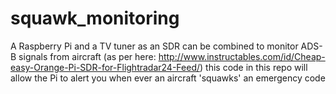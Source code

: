 # squawk_monitoring
A Raspberry Pi and a TV tuner as an SDR can be combined to monitor ADS-B signals from aircraft (as per here: http://www.instructables.com/id/Cheap-easy-Orange-Pi-SDR-for-Flightradar24-Feed/) this code in this repo will allow the Pi to alert you when ever an aircraft 'squawks' an emergency code
